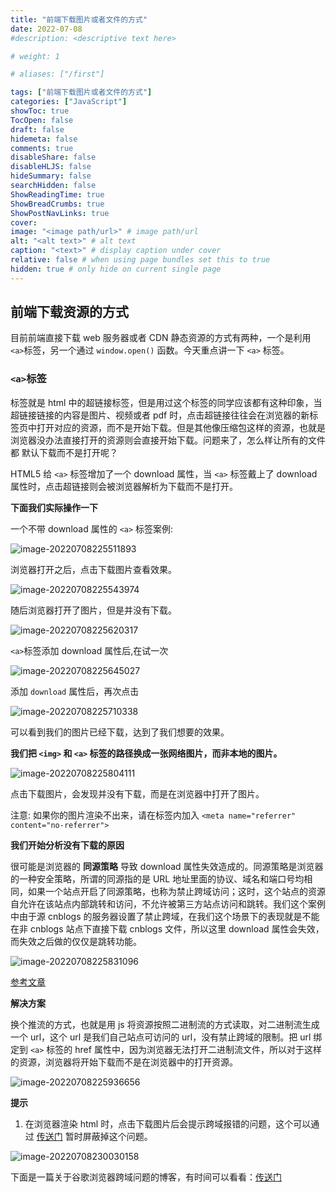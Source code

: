 ```yaml
---
title: "前端下载图片或者文件的方式"
date: 2022-07-08
#description: <descriptive text here>

# weight: 1

# aliases: ["/first"]

tags: ["前端下载图片或者文件的方式"]
categories: ["JavaScript"]
showToc: true
TocOpen: false
draft: false
hidemeta: false
comments: true
disableShare: false
disableHLJS: false
hideSummary: false
searchHidden: false
ShowReadingTime: true
ShowBreadCrumbs: true
ShowPostNavLinks: true
cover:
image: "<image path/url>" # image path/url
alt: "<alt text>" # alt text
caption: "<text>" # display caption under cover
relative: false # when using page bundles set this to true
hidden: true # only hide on current single page
---
```


## 前端下载资源的方式

目前前端直接下载 web 服务器或者 CDN 静态资源的方式有两种，一个是利用 `<a>`标签，另一个通过 `window.open()` 函数。今天重点讲一下 `<a>` 标签。

### `<a>`标签

<a> 标签就是 html 中的超链接标签，但是用过这个标签的同学应该都有这种印象，当超链接链接的内容是图片、视频或者 pdf 时，点击超链接往往会在浏览器的新标签页中打开对应的资源，而不是开始下载。但是其他像压缩包这样的资源，也就是浏览器没办法直接打开的资源则会直接开始下载。问题来了，怎么样让所有的文件都 默认下载而不是打开呢？

HTML5 给 `<a>` 标签增加了一个 download 属性，当 `<a>` 标签戴上了 download 属性时，点击超链接则会被浏览器解析为下载而不是打开。

**下面我们实际操作一下**

一个不带 download 属性的 `<a>` 标签案例:

![image-20220708225511893](https://cdn.jsdelivr.net/gh/BallerJay/oss_images@master/blog/2022/07/2022-07-08/image-20220708225511893.png)

浏览器打开之后，点击下载图片查看效果。

![image-20220708225543974](https://cdn.jsdelivr.net/gh/BallerJay/oss_images@master/blog/2022/07/2022-07-08/image-20220708225543974.png)

随后浏览器打开了图片，但是并没有下载。

![image-20220708225620317](https://cdn.jsdelivr.net/gh/BallerJay/oss_images@master/blog/2022/07/2022-07-08/image-20220708225620317.png)

`<a>`标签添加 download 属性后,在试一次

![image-20220708225645027](https://cdn.jsdelivr.net/gh/BallerJay/oss_images@master/blog/2022/07/2022-07-08/image-20220708225645027.png)

添加 `download` 属性后，再次点击

![image-20220708225710338](https://cdn.jsdelivr.net/gh/BallerJay/oss_images@master/blog/2022/07/2022-07-08/image-20220708225710338.png)

可以看到我们的图片已经下载，达到了我们想要的效果。

**我们把 `<img>` 和 `<a>` 标签的路径换成一张网络图片，而非本地的图片。**

![image-20220708225804111](https://cdn.jsdelivr.net/gh/BallerJay/oss_images@master/blog/2022/07/2022-07-08/image-20220708225804111.png)

点击下载图片，会发现并没有下载，而是在浏览器中打开了图片。

注意: 如果你的图片渲染不出来，请在标签内加入 `<meta name="referrer" content="no-referrer">`

**我们开始分析没有下载的原因**

很可能是浏览器的 **同源策略** 导致 download 属性失效造成的。同源策略是浏览器的一种安全策略，所谓的同源指的是 URL 地址里面的协议、域名和端口号均相同，如果一个站点开启了同源策略，也称为禁止跨域访问；这时，这个站点的资源自允许在该站点内部跳转和访问，不允许被第三方站点访问和跳转。我们这个案例中由于源 cnblogs 的服务器设置了禁止跨域，在我们这个场景下的表现就是不能在非 cnblogs 站点下直接下载 cnblogs 文件，所以这里 download 属性会失效，而失效之后做的仅仅是跳转功能。

![image-20220708225831096](https://cdn.jsdelivr.net/gh/BallerJay/oss_images@master/blog/2022/07/2022-07-08/image-20220708225831096.png)

[参考文章](https://blog.csdn.net/PGguoqi/article/details/106817181)

**解决方案**

换个推流的方式，也就是用 js 将资源按照二进制流的方式读取，对二进制流生成一个 url，这个 url 是我们自己站点可访问的 url，没有禁止跨域的限制。把 url 绑定到 `<a>` 标签的 href 属性中，因为浏览器无法打开二进制流文件，所以对于这样的资源，浏览器将开始下载而不是在浏览器中的打开资源。

![image-20220708225936656](https://cdn.jsdelivr.net/gh/BallerJay/oss_images@master/blog/2022/07/2022-07-08/image-20220708225936656.png)

**提示**

1. 在浏览器渲染 html 时，点击下载图片后会提示跨域报错的问题，这个可以通过 [传送门](https://jingyan.baidu.com/article/148a1921c9dbf24d71c3b11f.html) 暂时屏蔽掉这个问题。

![image-20220708230030158](https://cdn.jsdelivr.net/gh/BallerJay/oss_images@master/blog/2022/07/2022-07-08/image-20220708230030158.png)

下面是一篇关于谷歌浏览器跨域问题的博客，有时间可以看看：[传送门](https://segmentfault.com/a/1190000022506474)
